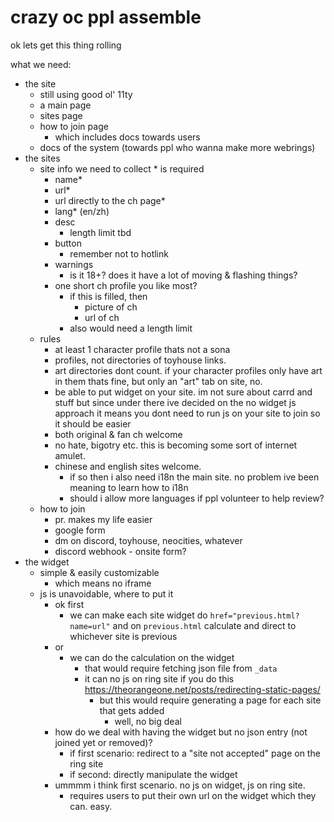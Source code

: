 # crazy oc ppl assemble

ok lets get this thing rolling

what we need:

- the site
  - still using good ol' 11ty
  - a main page
  - sites page
  - how to join page
    - which includes docs towards users
  - docs of the system (towards ppl who wanna make more webrings)
- the sites
  - site info we need to collect * is required
    - name*
    - url*
    - url directly to the ch page*
    - lang* (en/zh)
    - desc
      - length limit tbd
    - button
      - remember not to hotlink
    - warnings
      - is it 18+? does it have a lot of moving & flashing things?
    - one short ch profile you like most?
      - if this is filled, then
        - picture of ch
        - url of ch
      - also would need a length limit
  - rules
    - at least 1 character profile thats not a sona
    - profiles, not directories of toyhouse links.
    - art directories dont count. if your character profiles only have art in them thats fine, but only an "art" tab on site, no.
    - be able to put widget on your site. im not sure about carrd and stuff but since under there ive decided on the no widget js approach it means you dont need to run js on your site to join so it should be easier
    - both original & fan ch welcome
    - no hate, bigotry etc. this is becoming some sort of internet amulet.
    - chinese and english sites welcome.
      - if so then i also need i18n the main site. no problem ive been meaning to learn how to i18n
      - should i allow more languages if ppl volunteer to help review?
  - how to join
    - pr. makes my life easier
    - google form
    - dm on discord, toyhouse, neocities, whatever
    - discord webhook - onsite form?
- the widget
  - simple & easily customizable
    - which means no iframe
  - js is unavoidable, where to put it
    - ok first
      - we can make each site widget do `href="previous.html?name=url"` and on `previous.html` calculate and direct to whichever site is previous
    - or
      - we can do the calculation on the widget
        - that would require fetching json file from `_data`
        - it can no js on ring site if you do this <https://theorangeone.net/posts/redirecting-static-pages/>
          - but this would require generating a page for each site that gets added
            - well, no big deal
    - how do we deal with having the widget but no json entry (not joined yet or removed)?
      - if first scenario: redirect to a "site not accepted" page on the ring site
      - if second: directly manipulate the widget
    - ummmm i think first scenario. no js on widget, js on ring site.
      - requires users to put their own url on the widget which they can. easy.
